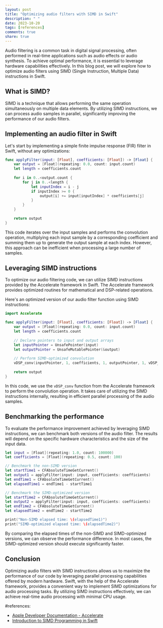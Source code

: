 ```yaml
---
layout: post
title: "Optimizing audio filters with SIMD in Swift"
description: " "
date: 2023-10-20
tags: [references]
comments: true
share: true
---
```


Audio filtering is a common task in digital signal processing, often performed in real-time applications such as audio effects or audio synthesis. To achieve optimal performance, it is essential to leverage hardware capabilities effectively. In this blog post, we will explore how to optimize audio filters using SIMD (Single Instruction, Multiple Data) instructions in Swift.

## What is SIMD?

SIMD is a technique that allows performing the same operation simultaneously on multiple data elements. By utilizing SIMD instructions, we can process audio samples in parallel, significantly improving the performance of our audio filters.

## Implementing an audio filter in Swift

Let's start by implementing a simple finite impulse response (FIR) filter in Swift, without any optimizations:

```swift
func applyFilter(input: [Float], coefficients: [Float]) -> [Float] {
    var output = [Float](repeating: 0.0, count: input.count)
    let length = coefficients.count
    
    for i in 0..<output.count {
        for j in 0..<length {
            let inputIndex = i - j
            if inputIndex >= 0 {
                output[i] += input[inputIndex] * coefficients[j]
            }
        }
    }
    
    return output
}
```

This code iterates over the input samples and performs the convolution operation, multiplying each input sample by a corresponding coefficient and summing them up to generate the output sample at each index. However, this approach can be inefficient when processing a large number of samples.

## Leveraging SIMD instructions

To optimize our audio filtering code, we can utilize SIMD instructions provided by the Accelerate framework in Swift. The Accelerate framework provides optimized routines for mathematical and DSP-related operations.

Here's an optimized version of our audio filter function using SIMD instructions:

```swift
import Accelerate

func applyFilter(input: [Float], coefficients: [Float]) -> [Float] {
    var output = [Float](repeating: 0.0, count: input.count)
    let length = coefficients.count
    
    // Declare pointers to input and output arrays
    let inputPointer = UnsafePointer(input)
    let outputPointer = UnsafeMutablePointer(&output)
    
    // Perform SIMD-optimized convolution
    vDSP_conv(inputPointer, 1, coefficients, 1, outputPointer, 1, vDSP_Length(input.count), vDSP_Length(length))
    
    return output
}
```

In this code, we use the `vDSP_conv` function from the Accelerate framework to perform the convolution operation. It takes care of utilizing the SIMD instructions internally, resulting in efficient parallel processing of the audio samples.

## Benchmarking the performance

To evaluate the performance improvement achieved by leveraging SIMD instructions, we can benchmark both versions of the audio filter. The results will depend on the specific hardware characteristics and the size of the input data.

```swift
let input = [Float](repeating: 1.0, count: 100000)
let coefficients = [Float](repeating: 0.5, count: 100)

// Benchmark the non-SIMD version
let startTime1 = CFAbsoluteTimeGetCurrent()
let output1 = applyFilter(input: input, coefficients: coefficients)
let endTime1 = CFAbsoluteTimeGetCurrent()
let elapsedTime1 = endTime1 - startTime1

// Benchmark the SIMD-optimized version
let startTime2 = CFAbsoluteTimeGetCurrent()
let output2 = applyFilter(input: input, coefficients: coefficients)
let endTime2 = CFAbsoluteTimeGetCurrent()
let elapsedTime2 = endTime2 - startTime2

print("Non-SIMD elapsed time: \(elapsedTime1)")
print("SIMD-optimized elapsed time: \(elapsedTime2)")
```

By comparing the elapsed times of the non-SIMD and SIMD-optimized versions, we can observe the performance difference. In most cases, the SIMD-optimized version should execute significantly faster.

## Conclusion

Optimizing audio filters with SIMD instructions allows us to maximize the performance of our code by leveraging parallel processing capabilities offered by modern hardware. Swift, with the help of the Accelerate framework, provides a convenient way to implement SIMD optimizations for audio processing tasks. By utilizing SIMD instructions effectively, we can achieve real-time audio processing with minimal CPU usage.

#references: 
- [Apple Developer Documentation - Accelerate](https://developer.apple.com/documentation/accelerate)
- [Introduction to SIMD Programming in Swift](https://developer.apple.com/videos/play/wwdc2017/202/)